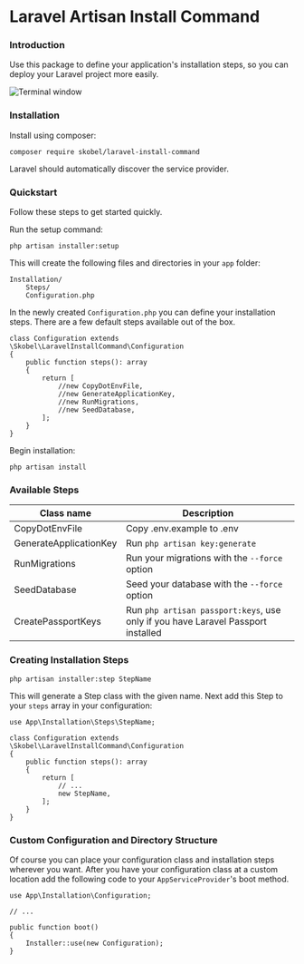 # Laravel Artisan Install Command

### Introduction
Use this package to define your application's installation steps,
so you can deploy your Laravel project more easily.

![Terminal window](https://static.skobelwebsites.com/Other/Laravel_Installer_Command.png)

### Installation

Install using composer:
```
composer require skobel/laravel-install-command
```

Laravel should automatically discover the service provider.

### Quickstart
Follow these steps to get started quickly.

Run the setup command:
```
php artisan installer:setup
```
This will create the following files and directories in your `app` folder:
```
Installation/
    Steps/
    Configuration.php
```

In the newly created `Configuration.php` you can define your installation steps. 
There are a few default steps available out of the box.

```
class Configuration extends \Skobel\LaravelInstallCommand\Configuration
{
    public function steps(): array
    {
        return [
            //new CopyDotEnvFile,
            //new GenerateApplicationKey,
            //new RunMigrations,
            //new SeedDatabase,
        ];
    }
}
```

Begin installation:
```
php artisan install
```

### Available Steps

| Class name                | Description   |
| ------------------------- | ------------- |
| CopyDotEnvFile            | Copy .env.example to .env
| GenerateApplicationKey    | Run `php artisan key:generate`
| RunMigrations             | Run your migrations with the `--force` option
| SeedDatabase              | Seed your database with the `--force` option
| CreatePassportKeys        | Run `php artisan passport:keys`, use only if you have Laravel Passport installed

### Creating Installation Steps

```
php artisan installer:step StepName
```
This will generate a Step class with the given name. Next add this Step to your `steps` array in your configuration:
```
use App\Installation\Steps\StepName;

class Configuration extends \Skobel\LaravelInstallCommand\Configuration
{
    public function steps(): array
    {
        return [
            // ...
            new StepName,
        ];
    }
}
```

### Custom Configuration and Directory Structure
Of course you can place your configuration class and installation steps wherever you want. After you have
your configuration class at a custom location add the following code to your `AppServiceProvider`'s boot method.
```
use App\Installation\Configuration;

// ...

public function boot()
{
    Installer::use(new Configuration);
}
```

